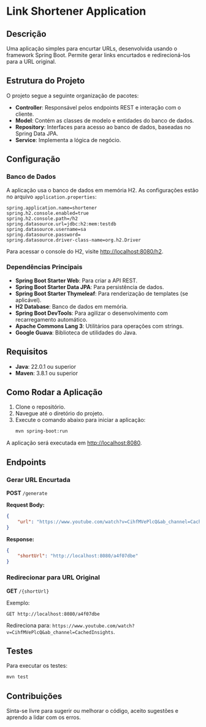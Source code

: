 # Link Shortener Application

## Descrição
Uma aplicação simples para encurtar URLs, desenvolvida usando o framework Spring Boot.
Permite gerar links encurtados e redirecioná-los para a URL original.

## Estrutura do Projeto
O projeto segue a seguinte organização de pacotes:
- **Controller**: Responsável pelos endpoints REST e interação com o cliente.
- **Model**: Contém as classes de modelo e entidades do banco de dados.
- **Repository**: Interfaces para acesso ao banco de dados, baseadas no Spring Data JPA.
- **Service**: Implementa a lógica de negócio.

## Configuração

### Banco de Dados
A aplicação usa o banco de dados em memória H2. As configurações estão no arquivo `application.properties`:

```properties
spring.application.name=shortener
spring.h2.console.enabled=true
spring.h2.console.path=/h2
spring.datasource.url=jdbc:h2:mem:testdb
spring.datasource.username=sa
spring.datasource.password=
spring.datasource.driver-class-name=org.h2.Driver
```

Para acessar o console do H2, visite [http://localhost:8080/h2](http://localhost:8080/h2).

### Dependências Principais
- **Spring Boot Starter Web**: Para criar a API REST.
- **Spring Boot Starter Data JPA**: Para persistência de dados.
- **Spring Boot Starter Thymeleaf**: Para renderização de templates (se aplicável).
- **H2 Database**: Banco de dados em memória.
- **Spring Boot DevTools**: Para agilizar o desenvolvimento com recarregamento automático.
- **Apache Commons Lang 3**: Utilitários para operações com strings.
- **Google Guava**: Biblioteca de utilidades do Java.

## Requisitos
- **Java**: 22.0.1 ou superior
- **Maven**: 3.8.1 ou superior

## Como Rodar a Aplicação
1. Clone o repositório.
2. Navegue até o diretório do projeto.
3. Execute o comando abaixo para iniciar a aplicação:
   ```bash
   mvn spring-boot:run
   ```

A aplicação será executada em [http://localhost:8080](http://localhost:8080).

## Endpoints

### Gerar URL Encurtada
**POST** `/generate`

**Request Body:**
```json
{
    "url": "https://www.youtube.com/watch?v=CihfMVePlcQ&ab_channel=CachedInsights"
}
```

**Response:**
```json
{
    "shortUrl": "http://localhost:8080/a4f07dbe"
}
```

### Redirecionar para URL Original
**GET** `/{shortUrl}`

Exemplo:
```
GET http://localhost:8080/a4f07dbe
```
Redireciona para: `https://www.youtube.com/watch?v=CihfMVePlcQ&ab_channel=CachedInsights`.

## Testes
Para executar os testes:
```bash
mvn test
```

## Contribuições
Sinta-se livre para sugerir ou melhorar o código, aceito sugestões e aprendo a lidar com os erros. 

